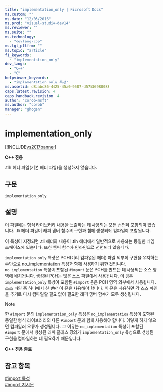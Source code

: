 ```yaml
---
title: "implementation_only | Microsoft Docs"
ms.custom: ""
ms.date: "12/03/2016"
ms.prod: "visual-studio-dev14"
ms.reviewer: ""
ms.suite: ""
ms.technology: 
  - "devlang-cpp"
ms.tgt_pltfrm: ""
ms.topic: "article"
f1_keywords: 
  - "implementation_only"
dev_langs: 
  - "C++"
  - "C"
helpviewer_keywords: 
  - "implementation_only 특성"
ms.assetid: d8cabc86-4425-45a0-9587-d57536980088
caps.latest.revision: 4
caps.handback.revision: 4
author: "corob-msft"
ms.author: "corob"
manager: "ghogen"
---
```

# implementation_only
[!INCLUDE[vs2017banner](../assembler/inline/includes/vs2017banner.md)]

**C\+\+ 전용**  
  
 .tlh 헤더 파일\(기본 헤더 파일\)을 생성하지 않습니다.  
  
## 구문  
  
```  
implementation_only  
```  
  
## 설명  
 이 파일에는 형식 라이브러리 내용을 노출하는 데 사용되는 모든 선언이 포함되어 있습니다.  .tli 헤더 파일이 래퍼 멤버 함수의 구현과 함께 생성되어 컴파일에 포함됩니다.  
  
 이 특성이 지정되면 .tli 헤더의 내용이 .tlh 헤더에서 일반적으로 사용되는 동일한 네임스페이스에 있습니다.  또한 멤버 함수가 인라인으로 선언되지 않습니다.  
  
 `implementation_only` 특성은 PCH\(미리 컴파일된 헤더\) 파일 외부에 구현을 유지하는 수단으로 [no\_implementation](../preprocessor/no-implementation.md) 특성과 함께 사용하기 위한 것입니다.  `no_implementation` 특성이 포함된 `#import` 문은 PCH를 만드는 데 사용되는 소스 영역에 배치됩니다.  생성된 PCH는 많은 소스 파일에서 사용됩니다.  이 경우 `implementation_only` 특성이 포함된 `#import` 문은 PCH 영역 외부에서 사용됩니다.  소스 파일 중 하나에서 한 번만 이 문을 사용해야 합니다.  이 문을 사용하면 각 소스 파일을 추가로 다시 컴파일할 필요 없이 필요한 래퍼 멤버 함수가 모두 생성됩니다.  
  
> [!NOTE]
>  한 `#import` 문의 `implementation_only` 특성은 `no_implementation` 특성이 포함된 동일한 형식 라이브러리의 다른 `#import` 문과 함께 사용해야 합니다.  이렇게 하지 않으면 컴파일러 오류가 생성됩니다.  그 이유는 `no_implementation` 특성이 포함된 `#import` 문에서 생성된 래퍼 클래스 정의가 `implementation_only` 특성으로 생성된 구현을 컴파일하는 데 필요하기 때문입니다.  
  
 **C\+\+ 전용 종료**  
  
## 참고 항목  
 [\#import 특성](../preprocessor/hash-import-attributes-cpp.md)   
 [\#import 지시문](../preprocessor/hash-import-directive-cpp.md)